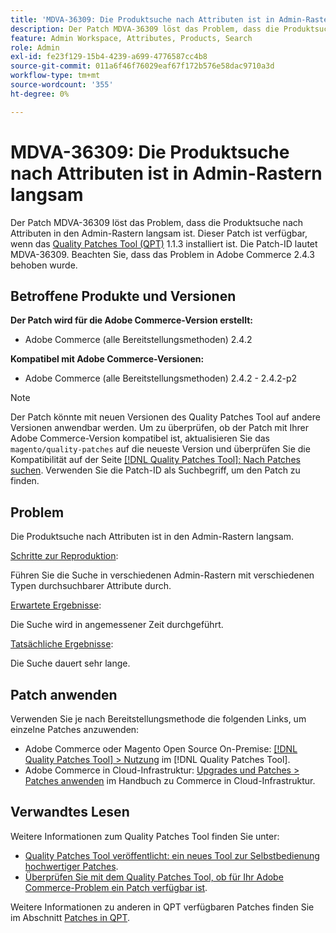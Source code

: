 ```yaml
---
title: 'MDVA-36309: Die Produktsuche nach Attributen ist in Admin-Rastern langsam'
description: Der Patch MDVA-36309 löst das Problem, dass die Produktsuche nach Attributen in den Admin-Rastern langsam ist. Dieser Patch ist verfügbar, wenn das [Quality Patches Tool (QPT)](https://experienceleague.adobe.com/de/docs/commerce-operations/tools/quality-patches-tool/quality-patches-tool-to-self-serve-quality-patches) 1.1.3 installiert ist. Die Patch-ID lautet MDVA-36309. Beachten Sie, dass das Problem in Adobe Commerce 2.4.3 behoben wurde.
feature: Admin Workspace, Attributes, Products, Search
role: Admin
exl-id: fe23f129-15b4-4239-a699-4776587cc4b8
source-git-commit: 011a6f46f76029eaf67f172b576e58dac9710a3d
workflow-type: tm+mt
source-wordcount: '355'
ht-degree: 0%

---
```


# MDVA-36309: Die Produktsuche nach Attributen ist in Admin-Rastern langsam

Der Patch MDVA-36309 löst das Problem, dass die Produktsuche nach Attributen in den Admin-Rastern langsam ist. Dieser Patch ist verfügbar, wenn das [Quality Patches Tool (QPT)](https://experienceleague.adobe.com/de/docs/commerce-operations/tools/quality-patches-tool/quality-patches-tool-to-self-serve-quality-patches) 1.1.3 installiert ist. Die Patch-ID lautet MDVA-36309. Beachten Sie, dass das Problem in Adobe Commerce 2.4.3 behoben wurde.

## Betroffene Produkte und Versionen

**Der Patch wird für die Adobe Commerce-Version erstellt:**

* Adobe Commerce (alle Bereitstellungsmethoden) 2.4.2

**Kompatibel mit Adobe Commerce-Versionen:**

* Adobe Commerce (alle Bereitstellungsmethoden) 2.4.2 - 2.4.2-p2

>[!NOTE]
>
>Der Patch könnte mit neuen Versionen des Quality Patches Tool auf andere Versionen anwendbar werden. Um zu überprüfen, ob der Patch mit Ihrer Adobe Commerce-Version kompatibel ist, aktualisieren Sie das `magento/quality-patches` auf die neueste Version und überprüfen Sie die Kompatibilität auf der Seite [[!DNL Quality Patches Tool]: Nach Patches suchen](https://experienceleague.adobe.com/de/docs/commerce-operations/tools/quality-patches-tool/quality-patches-tool-to-self-serve-quality-patches). Verwenden Sie die Patch-ID als Suchbegriff, um den Patch zu finden.

## Problem

Die Produktsuche nach Attributen ist in den Admin-Rastern langsam.

<u>Schritte zur Reproduktion</u>:

Führen Sie die Suche in verschiedenen Admin-Rastern mit verschiedenen Typen durchsuchbarer Attribute durch.

<u>Erwartete Ergebnisse</u>:

Die Suche wird in angemessener Zeit durchgeführt.

<u>Tatsächliche Ergebnisse</u>:

Die Suche dauert sehr lange.

## Patch anwenden

Verwenden Sie je nach Bereitstellungsmethode die folgenden Links, um einzelne Patches anzuwenden:

* Adobe Commerce oder Magento Open Source On-Premise: [[!DNL Quality Patches Tool] > Nutzung](/help/tools/quality-patches-tool/usage.md) im [!DNL Quality Patches Tool].
* Adobe Commerce in Cloud-Infrastruktur: [Upgrades und Patches > Patches anwenden](https://experienceleague.adobe.com/docs/commerce-cloud-service/user-guide/develop/upgrade/apply-patches.html?lang=de) im Handbuch zu Commerce in Cloud-Infrastruktur.

## Verwandtes Lesen

Weitere Informationen zum Quality Patches Tool finden Sie unter:

* [Quality Patches Tool veröffentlicht: ein neues Tool zur Selbstbedienung hochwertiger Patches](https://experienceleague.adobe.com/de/docs/commerce-operations/tools/quality-patches-tool/quality-patches-tool-to-self-serve-quality-patches).
* [Überprüfen Sie mit dem Quality Patches Tool, ob für Ihr Adobe Commerce-Problem ein Patch verfügbar ist](/help/tools/quality-patches-tool/patches-available-in-qpt/check-patch-for-magento-issue-with-magento-quality-patches.md).

Weitere Informationen zu anderen in QPT verfügbaren Patches finden Sie im Abschnitt [Patches in QPT](https://support.magento.com/hc/en-us/sections/360010506631-Patches-available-in-MQP-tool-).
